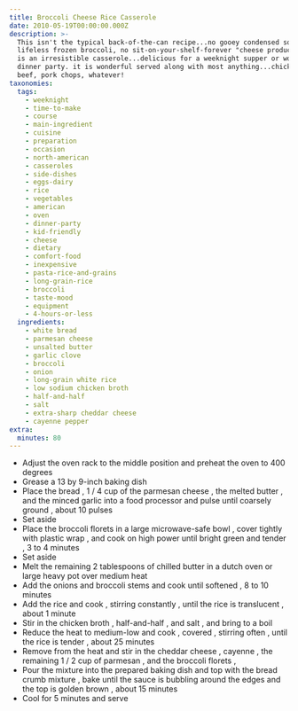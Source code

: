 ```yaml
---
title: Broccoli Cheese Rice Casserole
date: 2010-05-19T00:00:00.000Z
description: >-
  This isn't the typical back-of-the-can recipe...no gooey condensed soup, no
  lifeless frozen broccoli, no sit-on-your-shelf-forever "cheese product". this
  is an irresistible casserole...delicious for a weeknight supper or worthy of a
  dinner party. it is wonderful served along with most anything...chicken, ham,
  beef, pork chops, whatever!
taxonomies:
  tags:
    - weeknight
    - time-to-make
    - course
    - main-ingredient
    - cuisine
    - preparation
    - occasion
    - north-american
    - casseroles
    - side-dishes
    - eggs-dairy
    - rice
    - vegetables
    - american
    - oven
    - dinner-party
    - kid-friendly
    - cheese
    - dietary
    - comfort-food
    - inexpensive
    - pasta-rice-and-grains
    - long-grain-rice
    - broccoli
    - taste-mood
    - equipment
    - 4-hours-or-less
  ingredients:
    - white bread
    - parmesan cheese
    - unsalted butter
    - garlic clove
    - broccoli
    - onion
    - long-grain white rice
    - low sodium chicken broth
    - half-and-half
    - salt
    - extra-sharp cheddar cheese
    - cayenne pepper
extra:
  minutes: 80
---
```

 - Adjust the oven rack to the middle position and preheat the oven to 400 degrees
 - Grease a 13 by 9-inch baking dish
 - Place the bread , 1 / 4 cup of the parmesan cheese , the melted butter , and the minced garlic into a food processor and pulse until coarsely ground , about 10 pulses
 - Set aside
 - Place the broccoli florets in a large microwave-safe bowl , cover tightly with plastic wrap , and cook on high power until bright green and tender , 3 to 4 minutes
 - Set aside
 - Melt the remaining 2 tablespoons of chilled butter in a dutch oven or large heavy pot over medium heat
 - Add the onions and broccoli stems and cook until softened , 8 to 10 minutes
 - Add the rice and cook , stirring constantly , until the rice is translucent , about 1 minute
 - Stir in the chicken broth , half-and-half , and salt , and bring to a boil
 - Reduce the heat to medium-low and cook , covered , stirring often , until the rice is tender , about 25 minutes
 - Remove from the heat and stir in the cheddar cheese , cayenne , the remaining 1 / 2 cup of parmesan , and the broccoli florets ,
 - Pour the mixture into the prepared baking dish and top with the bread crumb mixture , bake until the sauce is bubbling around the edges and the top is golden brown , about 15 minutes
 - Cool for 5 minutes and serve
